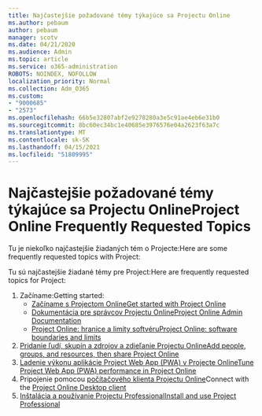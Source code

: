 ```yaml
---
title: Najčastejšie požadované témy týkajúce sa Projectu Online
ms.author: pebaum
author: pebaum
manager: scotv
ms.date: 04/21/2020
ms.audience: Admin
ms.topic: article
ms.service: o365-administration
ROBOTS: NOINDEX, NOFOLLOW
localization_priority: Normal
ms.collection: Adm_O365
ms.custom:
- "9000685"
- "2573"
ms.openlocfilehash: 66b5e32807abf2e9278280a3e5c91ae4eb6e31b0
ms.sourcegitcommit: 8bc60ec34bc1e40685e3976576e04a2623f63a7c
ms.translationtype: MT
ms.contentlocale: sk-SK
ms.lasthandoff: 04/15/2021
ms.locfileid: "51809995"
---
```

# <a name="project-online-frequently-requested-topics"></a><span data-ttu-id="8efce-102">Najčastejšie požadované témy týkajúce sa Projectu Online</span><span class="sxs-lookup"><span data-stu-id="8efce-102">Project Online Frequently Requested Topics</span></span>

<span data-ttu-id="8efce-103">Tu je niekoľko najčastejšie žiadaných tém o Projecte:</span><span class="sxs-lookup"><span data-stu-id="8efce-103">Here are some frequently requested topics with Project:</span></span>

<span data-ttu-id="8efce-104">Tu sú najčastejšie žiadané témy pre Project:</span><span class="sxs-lookup"><span data-stu-id="8efce-104">Here are frequently requested topics for Project:</span></span>
1.  <span data-ttu-id="8efce-105">Začíname:</span><span class="sxs-lookup"><span data-stu-id="8efce-105">Getting started:</span></span> 
    -   [<span data-ttu-id="8efce-106">Začíname s Projectom Online</span><span class="sxs-lookup"><span data-stu-id="8efce-106">Get started with Project Online</span></span>](https://docs.microsoft.com/projectonline/get-started-with-project-online) 
    -   [<span data-ttu-id="8efce-107">Dokumentácia pre správcov Projectu Online</span><span class="sxs-lookup"><span data-stu-id="8efce-107">Project Online Admin Documentation</span></span>](https://docs.microsoft.com/projectonline/project-online) 
    -   [<span data-ttu-id="8efce-108">Project Online: hranice a limity softvéru</span><span class="sxs-lookup"><span data-stu-id="8efce-108">Project Online: software boundaries and limits</span></span>](https://docs.microsoft.com/ProjectOnline/project-online-software-boundaries-and-limits) 
2.  [<span data-ttu-id="8efce-109">Pridanie ľudí, skupín a zdrojov a zdieľanie Projectu Online</span><span class="sxs-lookup"><span data-stu-id="8efce-109">Add people, groups, and resources, then share Project Online</span></span>](https://docs.microsoft.com/projectonline/step-2-add-people-to-project-online) 
3.  [<span data-ttu-id="8efce-110">Ladenie výkonu aplikácie Project Web App (PWA) v Projecte Online</span><span class="sxs-lookup"><span data-stu-id="8efce-110">Tune Project Web App (PWA) performance in Project Online</span></span>](https://docs.microsoft.com/projectonline/tune-project-online-performance)
4.  <span data-ttu-id="8efce-111">Pripojenie pomocou [počítačového klienta Projectu Online](https://docs.microsoft.com/projectonline/connect-to-project-online-with-the-project-online-desktop-client)</span><span class="sxs-lookup"><span data-stu-id="8efce-111">Connect with the [Project Online Desktop client](https://docs.microsoft.com/projectonline/connect-to-project-online-with-the-project-online-desktop-client)</span></span> 
5.  [<span data-ttu-id="8efce-112">Inštalácia a používanie Projectu Professional</span><span class="sxs-lookup"><span data-stu-id="8efce-112">Install and use Project Professional</span></span>](https://support.office.com/article/install-project-7059249b-d9fe-4d61-ab96-5c5bf435f281) 

